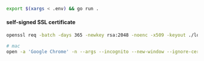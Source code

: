 ```bash
export $(xargs < .env) && go run .
```

#### self-signed SSL certificate

```bash
openssl req -batch -days 365 -newkey rsa:2048 -noenc -x509 -keyout ./localhost.key -out ./localhost.crt
```

```bash
# mac
open -a 'Google Chrome' -n --args --incognito --new-window --ignore-certificate-errors
```
